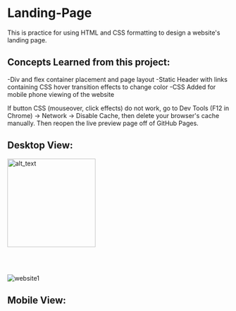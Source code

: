 # Landing-Page


This is practice for using HTML and CSS formatting to design a website's landing page.  

<h2>Concepts Learned from this project:</h2>

-Div and flex container placement and page layout
-Static Header with links containing CSS hover transition effects to change color
-CSS Added for mobile phone viewing of the website


If button CSS (mouseover, click effects) do not work, go to Dev Tools (F12 in Chrome) -> Network -> Disable Cache, then delete your browser's cache manually.  Then reopen the live preview page off of GitHub Pages.

<h2>Desktop View:</h2>

[<img alt="alt_text" width="200px" src="https://user-images.githubusercontent.com/91037796/151688958-059ec882-a5ee-41cc-8985-c9ed26969de3.png" />](https://mike11199.github.io/Landing-Page/)

 <br /> <br />

![website1](https://user-images.githubusercontent.com/91037796/151743117-4b089c15-31e9-4139-9971-2f4dd62598a3.png)

<h2>Mobile View:</h2>
